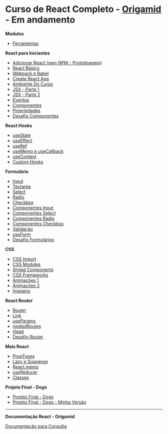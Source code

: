 # Curso de React Completo - [Origamid](https://www.origamid.com/curso/react-completo/) - Em andamento

**Modulos**

- [Ferramentas](https://github.com/MatheusGomesWeb/Cursos/tree/master/Programacao/JavaScript/Origamimd/ReactCompleto/Ferramentas)

**React para Iniciantes**

- [Adicionar React (sem NPM - Prototipagem)](https://github.com/MatheusGomesWeb/Cursos/tree/master/Programacao/JavaScript/Origamimd/ReactCompleto/React-para-Iniciantes/adicionar-react)
- [React Básico](https://github.com/MatheusGomesWeb/Cursos/tree/master/Programacao/JavaScript/Origamimd/ReactCompleto/React-para-Iniciantes/react-basico)
- [Webpack e Babel](https://github.com/MatheusGomesWeb/Cursos/tree/master/Programacao/JavaScript/Origamimd/ReactCompleto/React-para-Iniciantes/Webpack-e-Babel)
- [Create React App](https://github.com/MatheusGomesWeb/Cursos/tree/master/Programacao/JavaScript/Origamimd/ReactCompleto/React-para-Iniciantes/Create-React-App)
- [Ambiente Do Curso](https://github.com/MatheusGomesWeb/Cursos/tree/master/Programacao/JavaScript/Origamimd/ReactCompleto/React-para-Iniciantes/Ambiente-do-Curso)
- [JSX - Parte 1](https://github.com/MatheusGomesWeb/Cursos/tree/master/Programacao/JavaScript/Origamimd/ReactCompleto/React-para-Iniciantes/JSX-Parte-1)
- [JSX - Parte 2](https://github.com/MatheusGomesWeb/Cursos/tree/master/Programacao/JavaScript/Origamimd/ReactCompleto/React-para-Iniciantes/JSX-Parte-2)
- [Eventos](https://github.com/MatheusGomesWeb/Cursos/tree/master/Programacao/JavaScript/Origamimd/ReactCompleto/React-para-Iniciantes/Eventos)
- [Componentes](https://github.com/MatheusGomesWeb/Cursos/tree/master/Programacao/JavaScript/Origamimd/ReactCompleto/React-para-Iniciantes/Componentes)
- [Propriedades](https://github.com/MatheusGomesWeb/Cursos/tree/master/Programacao/JavaScript/Origamimd/ReactCompleto/React-para-Iniciantes/Propriedades)
- [Desafio Componentes](https://github.com/MatheusGomesWeb/Cursos/tree/master/Programacao/JavaScript/Origamimd/ReactCompleto/React-para-Iniciantes/Desafio-Componentes)

**React Hooks**

- [useState](https://github.com/MatheusGomesWeb/Cursos/tree/master/Programacao/JavaScript/Origamimd/ReactCompleto/React-Hooks/useState)
- [useEffect](https://github.com/MatheusGomesWeb/Cursos/tree/master/Programacao/JavaScript/Origamimd/ReactCompleto/React-Hooks/useEffect)
- [useRef](https://github.com/MatheusGomesWeb/Cursos/tree/master/Programacao/JavaScript/Origamimd/ReactCompleto/React-Hooks/useRef)
- [useMemo e useCallback](https://github.com/MatheusGomesWeb/Cursos/tree/master/Programacao/JavaScript/Origamimd/ReactCompleto/React-Hooks/useMemo-e-useCallback)
- [useContext](https://github.com/MatheusGomesWeb/Cursos/tree/master/Programacao/JavaScript/Origamimd/ReactCompleto/React-Hooks/useContext)
- [Custom Hooks](https://github.com/MatheusGomesWeb/Cursos/tree/master/Programacao/JavaScript/Origamimd/ReactCompleto/React-Hooks/customHooks)

**Formulário**

- [Input](https://github.com/MatheusGomesWeb/Cursos/tree/master/Programacao/JavaScript/Origamimd/ReactCompleto/Formularios/input)
- [Textarea](https://github.com/MatheusGomesWeb/Cursos/tree/master/Programacao/JavaScript/Origamimd/ReactCompleto/Formularios/textarea)
- [Select](https://github.com/MatheusGomesWeb/Cursos/tree/master/Programacao/JavaScript/Origamimd/ReactCompleto/Formularios/select)
- [Radio](https://github.com/MatheusGomesWeb/Cursos/tree/master/Programacao/JavaScript/Origamimd/ReactCompleto/Formularios/radio)
- [Checkbox](https://github.com/MatheusGomesWeb/Cursos/tree/master/Programacao/JavaScript/Origamimd/ReactCompleto/Formularios/checkbox)
- [Componentes Input](https://github.com/MatheusGomesWeb/Cursos/tree/master/Programacao/JavaScript/Origamimd/ReactCompleto/Formularios/componentesInput)
- [Componentes Select](https://github.com/MatheusGomesWeb/Cursos/tree/master/Programacao/JavaScript/Origamimd/ReactCompleto/Formularios/componentesSelect)
- [Componentes Radio](https://github.com/MatheusGomesWeb/Cursos/tree/master/Programacao/JavaScript/Origamimd/ReactCompleto/Formularios/componentesRadio)
- [Componentes Checkbox](https://github.com/MatheusGomesWeb/Cursos/tree/master/Programacao/JavaScript/Origamimd/ReactCompleto/Formularios/componentesCheckbox)
- [Validação](https://github.com/MatheusGomesWeb/Cursos/tree/master/Programacao/JavaScript/Origamimd/ReactCompleto/Formularios/validacao)
- [useForm](https://github.com/MatheusGomesWeb/Cursos/tree/master/Programacao/JavaScript/Origamimd/ReactCompleto/Formularios/useForm)
- [Desafio Formulários](https://github.com/MatheusGomesWeb/Cursos/tree/master/Programacao/JavaScript/Origamimd/ReactCompleto/Formularios/desafioformularios)

**CSS**

- [CSS Import](https://github.com/MatheusGomesWeb/Cursos/tree/master/Programacao/JavaScript/Origamimd/ReactCompleto/CSS/cssImport)
- [CSS Modules](https://github.com/MatheusGomesWeb/Cursos/tree/master/Programacao/JavaScript/Origamimd/ReactCompleto/CSS/cssModules)
- [Styled Components](https://github.com/MatheusGomesWeb/Cursos/tree/master/Programacao/JavaScript/Origamimd/ReactCompleto/CSS/styledComponents)
- [CSS Frameworks](https://github.com/MatheusGomesWeb/Cursos/tree/master/Programacao/JavaScript/Origamimd/ReactCompleto/CSS/cssFrameworks)
- [Animações 1](https://github.com/MatheusGomesWeb/Cursos/tree/master/Programacao/JavaScript/Origamimd/ReactCompleto/CSS/animacoes/animacao1)
- [Animações 2](https://github.com/MatheusGomesWeb/Cursos/tree/master/Programacao/JavaScript/Origamimd/ReactCompleto/CSS/animacoes/animacao2)
- [Imagens](https://github.com/MatheusGomesWeb/Cursos/tree/master/Programacao/JavaScript/Origamimd/ReactCompleto/CSS/animacoes/imagens)

**React Router**

- [Router](https://github.com/MatheusGomesWeb/Cursos/tree/master/Programacao/JavaScript/Origamimd/ReactCompleto/React-Router/Router/router)
- [Link](https://github.com/MatheusGomesWeb/Cursos/tree/master/Programacao/JavaScript/Origamimd/ReactCompleto/React-Router/Router/router#link)
- [useParams](https://github.com/MatheusGomesWeb/Cursos/tree/master/Programacao/JavaScript/Origamimd/ReactCompleto/React-Router/Router/router#useParams)
- [nestedRoutes](https://github.com/MatheusGomesWeb/Cursos/tree/master/Programacao/JavaScript/Origamimd/ReactCompleto/React-Router/Router/router#nestedRoutes)
- [Head](https://github.com/MatheusGomesWeb/Cursos/tree/master/Programacao/JavaScript/Origamimd/ReactCompleto/React-Router/Router/router#head)
- [Desafio Router](https://github.com/MatheusGomesWeb/Cursos/tree/master/Programacao/JavaScript/Origamimd/ReactCompleto/React-Router/desafio-router-1/desafiorouter1)

**Mais React**

- [PropTypes](https://github.com/MatheusGomesWeb/Cursos/tree/master/Programacao/JavaScript/Origamimd/ReactCompleto/Mais-React#proptypes)
- [Lazy e Suspense](https://github.com/MatheusGomesWeb/Cursos/tree/master/Programacao/JavaScript/Origamimd/ReactCompleto/Mais-React#lazy-e-suspense)
- [React.memo](https://github.com/MatheusGomesWeb/Cursos/tree/master/Programacao/JavaScript/Origamimd/ReactCompleto/Mais-React#react.memo)
- [useReducer](https://github.com/MatheusGomesWeb/Cursos/tree/master/Programacao/JavaScript/Origamimd/ReactCompleto/Mais-React#usereducer)
- [Classes](https://github.com/MatheusGomesWeb/Cursos/tree/master/Programacao/JavaScript/Origamimd/ReactCompleto/Mais-React#classes)

**Projeto Final - Dogs**

- [Projeto Final - Dogs](https://dogs.origamid.dev/)
- [Projeto Final - Dogs - Minha Versão](https://github.com/MatheusGomesWeb/Cursos/tree/master/Programacao/JavaScript/Origamimd/ReactCompleto/ProjetoFinal/dogs)

---

**Documentação React - Origamid**

[Documentação para Consulta](https://www.origamid.com/slide/react-completo)
